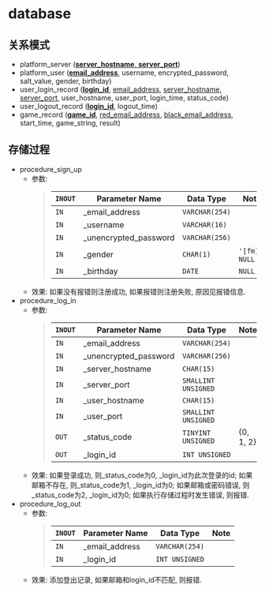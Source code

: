 # database

## 关系模式

* platform\_server (<ins>**server\_hostname**,
    **server\_port**</ins>)
* platform\_user (<ins>**email\_address**</ins>,
    username, encrypted\_password, salt\_value,
    gender, birthday)
* user\_login\_record (<ins>**login\_id**</ins>,
    <ins>email\_address</ins>, <ins>server\_hostname,
    server\_port</ins>, user\_hostname,
    user\_port, login\_time, status\_code)
* user\_logout\_record (<ins>**login\_id**</ins>,
    logout\_time)
* game\_record (<ins>**game\_id**</ins>,
    <ins>red\_email\_address</ins>, <ins>black\_email\_address</ins>,
    start\_time, game\_string, result)

## 存储过程

* procedure\_sign\_up
  * 参数:
      > | `INOUT` | Parameter Name          | Data Type      | Note             |
      > | ------- | ----------------------- | -------------- | ---------------- |
      > | `IN`    | \_email\_address        | `VARCHAR(254)` |                  |
      > | `IN`    | \_username              | `VARCHAR(16)`  |                  |
      > | `IN`    | \_unencrypted\_password | `VARCHAR(256)` |                  |
      > | `IN`    | \_gender                | `CHAR(1)`      | `'[fm]'`, `NULL` |
      > | `IN`    | \_birthday              | `DATE`         | `NULL`           |
  * 效果:
      如果没有报错则注册成功, 如果报错则注册失败, 原因见报错信息.
* procedure\_log\_in
  * 参数:
      > | `INOUT` | Parameter Name          | Data Type           | Note      |
      > | ------- | ----------------------- | ------------------- | --------- |
      > | `IN`    | \_email\_address        | `VARCHAR(254)`      |           |
      > | `IN`    | \_unencrypted\_password | `VARCHAR(256)`      |           |
      > | `IN`    | \_server\_hostname      | `CHAR(15)`          |           |
      > | `IN`    | \_server\_port          | `SMALLINT UNSIGNED` |           |
      > | `IN`    | \_user\_hostname        | `CHAR(15)`          |           |
      > | `IN`    | \_user\_port            | `SMALLINT UNSIGNED` |           |
      > | `OUT`   | \_status\_code          | `TINYINT UNSIGNED`  | {0, 1, 2} |
      > | `OUT`   | \_login\_id             | `INT UNSIGNED`      |           |
  * 效果:
      如果登录成功, 则\_status\_code为0, \_login\_id为此次登录的id;
      如果邮箱不存在, 则\_status\_code为1, \_login\_id为0;
      如果邮箱或密码错误, 则\_status\_code为2, \_login\_id为0;
      如果执行存储过程时发生错误, 则报错.
* procedure\_log\_out
  * 参数:
      > | `INOUT` | Parameter Name          | Data Type           | Note      |
      > | ------- | ----------------------- | ------------------- | --------- |
      > | `IN`    | \_email\_address        | `VARCHAR(254)`      |           |
      > | `IN`    | \_login\_id             | `INT UNSIGNED`      |           |
  * 效果:
      添加登出记录, 如果邮箱和login_id不匹配, 则报错.
